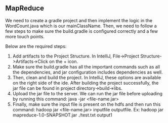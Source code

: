 ## MapReduce

We need to create a gradle project and then implement the logic in the WordCount.java which is our mainClassName. Then, we need to follow a few steps to make sure the build.gradle is configured correctly and a few more touch points. 

Below are the required steps:

1. Add artifacts to the Project Structure. In IntelliJ, File->Project Structure->Artifacts->Click on the + icon. 
2. Make sure the build.gradle has all the important commands such as all the dependencies, and jar configuration includes dependencies as well. 
3. Then, clean and build the project. In IntelliJ, these options are available on the right side of the ide. After building the project successfully, the jar file can be found in project directory->build->libs. 
4. Upload the jar file to the server. We can run the jar file before uploading by running this command: java -jar <file-name.jar>
5. Finally, make sure the input file is present on the hdfs and then run this command: hadoop jar <file-name.jar> inputfile outputfile. Ex: hadoop jar mapreduce-1.0-SNAPSHOT.jar ./test.txt output1
